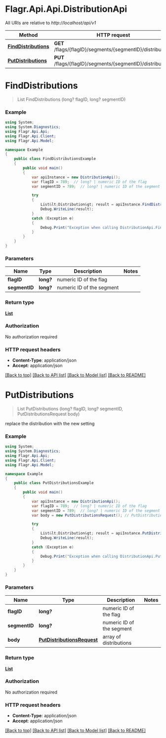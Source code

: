 # Flagr.Api.Api.DistributionApi

All URIs are relative to *http://localhost/api/v1*

Method | HTTP request | Description
------------- | ------------- | -------------
[**FindDistributions**](DistributionApi.md#finddistributions) | **GET** /flags/{flagID}/segments/{segmentID}/distributions | 
[**PutDistributions**](DistributionApi.md#putdistributions) | **PUT** /flags/{flagID}/segments/{segmentID}/distributions | 


<a name="finddistributions"></a>
# **FindDistributions**
> List<Distribution> FindDistributions (long? flagID, long? segmentID)



### Example
```csharp
using System;
using System.Diagnostics;
using Flagr.Api.Api;
using Flagr.Api.Client;
using Flagr.Api.Model;

namespace Example
{
    public class FindDistributionsExample
    {
        public void main()
        {
            var apiInstance = new DistributionApi();
            var flagID = 789;  // long? | numeric ID of the flag
            var segmentID = 789;  // long? | numeric ID of the segment

            try
            {
                List&lt;Distribution&gt; result = apiInstance.FindDistributions(flagID, segmentID);
                Debug.WriteLine(result);
            }
            catch (Exception e)
            {
                Debug.Print("Exception when calling DistributionApi.FindDistributions: " + e.Message );
            }
        }
    }
}
```

### Parameters

Name | Type | Description  | Notes
------------- | ------------- | ------------- | -------------
 **flagID** | **long?**| numeric ID of the flag | 
 **segmentID** | **long?**| numeric ID of the segment | 

### Return type

[**List<Distribution>**](Distribution.md)

### Authorization

No authorization required

### HTTP request headers

 - **Content-Type**: application/json
 - **Accept**: application/json

[[Back to top]](#) [[Back to API list]](../README.md#documentation-for-api-endpoints) [[Back to Model list]](../README.md#documentation-for-models) [[Back to README]](../README.md)

<a name="putdistributions"></a>
# **PutDistributions**
> List<Distribution> PutDistributions (long? flagID, long? segmentID, PutDistributionsRequest body)



replace the distribution with the new setting

### Example
```csharp
using System;
using System.Diagnostics;
using Flagr.Api.Api;
using Flagr.Api.Client;
using Flagr.Api.Model;

namespace Example
{
    public class PutDistributionsExample
    {
        public void main()
        {
            var apiInstance = new DistributionApi();
            var flagID = 789;  // long? | numeric ID of the flag
            var segmentID = 789;  // long? | numeric ID of the segment
            var body = new PutDistributionsRequest(); // PutDistributionsRequest | array of distributions

            try
            {
                List&lt;Distribution&gt; result = apiInstance.PutDistributions(flagID, segmentID, body);
                Debug.WriteLine(result);
            }
            catch (Exception e)
            {
                Debug.Print("Exception when calling DistributionApi.PutDistributions: " + e.Message );
            }
        }
    }
}
```

### Parameters

Name | Type | Description  | Notes
------------- | ------------- | ------------- | -------------
 **flagID** | **long?**| numeric ID of the flag | 
 **segmentID** | **long?**| numeric ID of the segment | 
 **body** | [**PutDistributionsRequest**](PutDistributionsRequest.md)| array of distributions | 

### Return type

[**List<Distribution>**](Distribution.md)

### Authorization

No authorization required

### HTTP request headers

 - **Content-Type**: application/json
 - **Accept**: application/json

[[Back to top]](#) [[Back to API list]](../README.md#documentation-for-api-endpoints) [[Back to Model list]](../README.md#documentation-for-models) [[Back to README]](../README.md)

